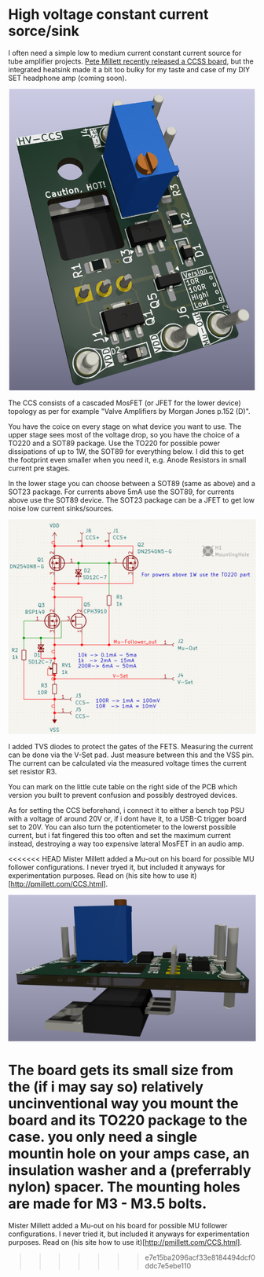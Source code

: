 # High voltage constant current sorce/sink

I often need a simple low to medium current constant current source for tube amplifier projects. [Pete Millett recently released a CCSS board](http://pmillett.com/CCS.html), but the integrated heatsink made it a bit too bulky for my taste and case of my DIY SET headphone amp (coming soon).

<p align="center">
    <img src="./Hardware/doc/HV%20CCS%203D%20View.png" width="500">
</p>

The CCS consists of a cascaded MosFET (or JFET for the lower device) topology as per for example "Valve Amplifiers by Morgan Jones p.152 (D)". 

You have the coice on every stage on what device you want to use. The upper stage sees most of the voltage drop, so you have the choice of a TO220 and a SOT89 package. Use the TO220 for possible power dissipations of up to 1W, the SOT89 for everything below. I did this to get the footprint even smaller when you need it, e.g. Anode Resistors in small current pre stages. 

In the lower stage you can choose between a SOT89 (same as above) and a SOT23 package. For currents above 5mA use the SOT89, for currents above use the SOT89 device. The SOT23 package can be a JFET to get low noise low current sinks/sources.

![Schematic of the CCS](./Hardware/doc/HV%20CCS%20Schematic.png)

I added TVS diodes to protect the gates of the FETS. Measuring the current can be done via the V-Set pad. Just measure between this and the VSS pin. The current can be calculated via the measured voltage times the current set resistor R3. 

You can mark on the little cute table on the right side of the PCB which version you built to prevent confusion and possibly destroyed devices. 

As for setting the CCS beforehand, i connect it to either a bench top PSU with a voltage of around 20V or, if i dont have it, to a USB-C trigger board set to 20V. You can also turn the potentiometer to the lowerst possible current, but i fat fingered this too often and set the maximum current instead, destroying a way too expensive lateral MosFET in an audio amp.

<<<<<<< HEAD
Mister Millett added a Mu-out on his board for possible MU follower configurations. I never tryed it, but included it anyways for experimentation purposes. Read on (his site how to use it)[http://pmillett.com/CCS.html].

<p align="center">
    <img src="./Hardware/doc/HV CCS side.png" width="700">
</p>

The board gets its small size from the (if i may say so) relatively uncinventional way you mount the board and its TO220 package to the case. you only need a single mountin hole on your amps case, an insulation washer and a (preferrably nylon) spacer. The mounting holes are made for M3 - M3.5 bolts.
=======
Mister Millett added a Mu-out on his board for possible MU follower configurations. I never tried it, but included it anyways for experimentation purposes. Read on (his site how to use it)[http://pmillett.com/CCS.html].
>>>>>>> e7e15ba2096acf33e8184494dcf0ddc7e5ebe110
